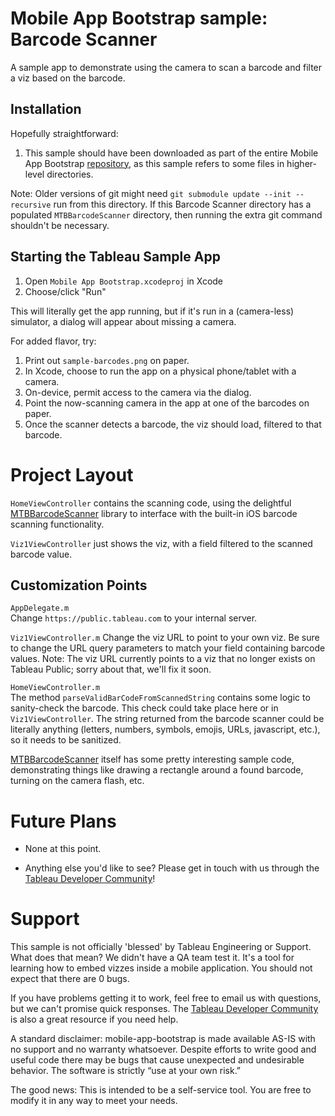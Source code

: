 # Mobile App Bootstrap sample: Barcode Scanner

A sample app to demonstrate using the camera to scan a barcode and filter a viz based on the barcode.

## Installation

Hopefully straightforward:

1. This sample should have been downloaded as part of the entire Mobile App Bootstrap [repository](https://github.com/tableau/mobile-app-bootstrap), as this sample refers to some files in higher-level directories.

Note: Older versions of git might need `git submodule update --init --recursive` run from this directory. If this Barcode Scanner directory has a populated `MTBBarcodeScanner` directory, then running the extra git command shouldn't be necessary.

## Starting the Tableau Sample App

1. Open `Mobile App Bootstrap.xcodeproj` in Xcode
2. Choose/click "Run"

This will literally get the app running, but if it's run in a (camera-less) simulator, a dialog will appear about missing a camera.

For added flavor, try:
1. Print out `sample-barcodes.png` on paper.
2. In Xcode, choose to run the app on a physical phone/tablet with a camera.
3. On-device, permit access to the camera via the dialog.
4. Point the now-scanning camera in the app at one of the barcodes on paper.
5. Once the scanner detects a barcode, the viz should load, filtered to that barcode.

# Project Layout

`HomeViewController` contains the scanning code, using the delightful [MTBBarcodeScanner](https://github.com/mikebuss/MTBBarcodeScanner) library to interface with the built-in iOS barcode scanning functionality.

`Viz1ViewController` just shows the viz, with a field filtered to the scanned barcode value.

## Customization Points

`AppDelegate.m`  
Change `https://public.tableau.com` to your internal server.

`Viz1ViewController.m`
Change the viz URL to point to your own viz. Be sure to change the URL query parameters to match your field containing barcode values. Note: The viz URL currently points to a viz that no longer exists on Tableau Public; sorry about that, we'll fix it soon.

`HomeViewController.m`  
The method `parseValidBarCodeFromScannedString` contains some logic to sanity-check the barcode. This check could take place here or in `Viz1ViewController`. The string returned from the barcode scanner could be literally anything (letters, numbers, symbols, emojis, URLs, javascript, etc.), so it needs to be sanitized.

[MTBBarcodeScanner](https://github.com/mikebuss/MTBBarcodeScanner) itself has some pretty interesting sample code, demonstrating things like drawing a rectangle around a found barcode, turning on the camera flash, etc. 

# Future Plans

* None at this point.

* Anything else you'd like to see? Please get in touch with us through the [Tableau Developer Community](developer.tableau.com)!


# Support

This sample is not officially 'blessed' by Tableau Engineering or Support. What does that mean? We didn't have a QA team test it. It's a tool for learning how to embed vizzes inside a mobile application. You should not expect that there are 0 bugs.

If you have problems getting it to work, feel free to email us with questions, but we can't promise quick responses. The [Tableau Developer Community](developer.tableau.com) is also a great resource if you need help.

A standard disclaimer: mobile-app-bootstrap is made available AS-IS with no support and no warranty whatsoever. Despite efforts to write good and useful code there may be bugs that cause unexpected and undesirable behavior. The software is strictly “use at your own risk.”

The good news: This is intended to be a self-service tool. You are free to modify it in any way to meet your needs.


